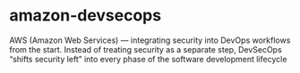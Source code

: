 # amazon-devsecops
AWS (Amazon Web Services) — integrating security into DevOps workflows from the start. Instead of treating security as a separate step, DevSecOps “shifts security left” into every phase of the software development lifecycle
